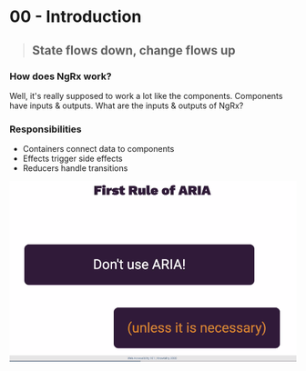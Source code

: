 # 00 - Introduction

> ## State flows down, change flows up

### How does NgRx work?

Well, it's really supposed to work a lot like the components. Components have inputs & outputs. What are the inputs & outputs of NgRx?

### Responsibilities

* Containers connect data to components
* Effects trigger side effects
* Reducers handle transitions

![](../.gitbook/assets/image%20%2843%29.png)


